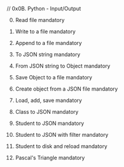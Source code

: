 // 0x0B. Python - Input/Output

0. Read file
mandatory

1. Write to a file
mandatory

2. Append to a file
mandatory

3. To JSON string
mandatory

4. From JSON string to Object
mandatory

5. Save Object to a file
mandatory

6. Create object from a JSON file
mandatory

7. Load, add, save
mandatory

8. Class to JSON
mandatory

9. Student to JSON
mandatory

10. Student to JSON with filter
mandatory

11. Student to disk and reload
mandatory

12. Pascal's Triangle
mandatory

